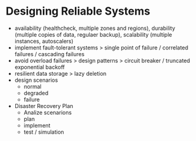 # Designing Reliable Systems

- availability  (healthcheck, multiple zones and regions), durability (multiple copies of data, regulaer backup), scalability (multiple instances, autoscalers)
- implement fault-tolerant systems > single point of failure / correlated failures / cascading failures
- avoid overload failures > design patterns > circuit breaker / truncated exponential backoff
- resilient data storage > lazy deletion
- design scenarios
    - normal 
    - degraded
    - failure
- Disaster Recovery Plan
    - Analize scenarions
    - plan
    - implement 
    - test / simulation